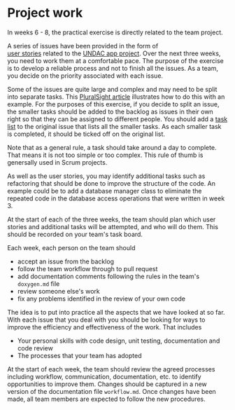 # Project work

In weeks 6 - 8, the practical exercise is directly related to the team project. 

A series of issues have been provided in the form of  
[user stories](https://www.atlassian.com/agile/project-management/user-stories) related
to the [UNDAC app project](scenario.md). Over the next three weeks, you need to work 
them at a comfortable pace. The purpose of the exercise is to develop a reliable process
and not to finish all the issues. As a team, you decide on the priority associated with 
each issue.

Some of the issues are quite large and complex and may need to be split into separate tasks. 
This 
[PluralSight article](https://www.pluralsight.com/guides/break-down-agile-user-stories-into-tasks-and-estimate-level-of-effort)
illustrates how to do this with an example. For the purposes of this exercise, if you 
decide to split an issue, the smaller tasks should be added to the backlog as issues in
their own right so that they can be assigned to different people. You should add a 
[task list](https://docs.github.com/en/get-started/writing-on-github/working-with-advanced-formatting/about-task-lists)
to the original issue that lists all the smaller tasks. As each smaller task is completed,
it should be ticked off on the original list. 

Note that as a general rule, a task should take around a day to complete. That means it
is not too simple or too complex. This rule of thumb is genersally used in Scrum projects.

As well as the user stories, you may identify additional tasks such as refactoring that 
should be done to improve the structure of the code. An example could be to add a database 
manager class to eliminate the repeated code in the database access operations that were 
written in week 3.

At the start of each of the three weeks, the team should plan which user stories and 
additional tasks will be attempted, and who will do them. This should be recorded on
your team's task board.

Each week, each person on the team should 

* accept an issue from the backlog
* follow the team workflow through to pull request
* add documentation comments following the rules in the team's `doxygen.md` file
* review someone else's work
* fix any problems identified in the review of your own code

The idea is to put into practice all the aspects that we have looked at so far. With each 
issue that you deal with you should be looking for ways to improve the efficiency and 
effectiveness of the work. That includes

* Your personal skills with code design, unit testing, documentation and code review
* The processes that your team has adopted

At the start of each week, the team should review the agreed processes including workflow, 
communication, documentation, etc. to identify opportunities to improve them. Changes 
should be captured in a new version of the documentation file `workflow.md`. Once changes
have been made, all team members are expected to follow the new procedures.

